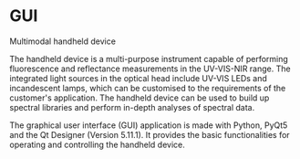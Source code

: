 # GUI
Multimodal handheld device

The handheld device is a multi-purpose instrument capable of performing fluorescence and reflectance measurements in the UV-VIS-NIR range. The integrated light sources in the optical head include UV-VIS LEDs and incandescent lamps, which can be customised to the requirements of the customer's application. The handheld device can be used to build up spectral libraries and perform in-depth analyses of spectral data.

The graphical user interface (GUI) application is made with Python, PyQt5 and the Qt Designer (Version 5.11.1). 
It provides the basic functionalities for operating and controlling the handheld device.
